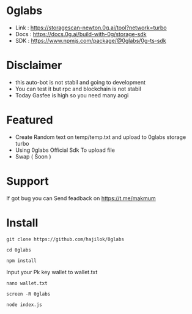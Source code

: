 ﻿# 0glabs

- Link : https://storagescan-newton.0g.ai/tool?network=turbo
- Docs : https://docs.0g.ai/build-with-0g/storage-sdk
- SDK : https://www.npmjs.com/package/@0glabs/0g-ts-sdk

# Disclaimer

- this auto-bot is not stabil and going to development
- You can test it but rpc and blockchain is not stabil
- Today Gasfee is high so you need many aogi

# Featured

- Create Random text on temp/temp.txt and upload to 0glabs storage turbo
- Using 0glabs Official Sdk To upload file
- Swap ( Soon )

# Support

If got bug you can Send feadback on https://t.me/makmum

# Install
```
git clone https://github.com/hajilok/0glabs
```
```
cd 0glabs
```
```
npm install
```
Input your Pk key wallet to wallet.txt 

```
nano wallet.txt
```

```
screen -R 0glabs
```

```
node index.js
```
